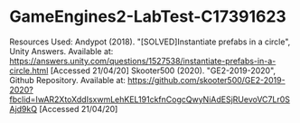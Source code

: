 # GameEngines2-LabTest-C17391623
Resources Used:
Andypot (2018). "[SOLVED]Instantiate prefabs in a circle", Unity Answers. Available at: https://answers.unity.com/questions/1527538/instantiate-prefabs-in-a-circle.html [Accessed 21/04/20]
Skooter500 (2020). "GE2-2019-2020", Github Repository. Available at: https://github.com/skooter500/GE2-2019-2020?fbclid=IwAR2XtoXddIsxwmLehKEL191ckfnCogcQwyNiAdESjRUevoVC7Lr0SAjd9kQ [Accessed 21/04/20]
